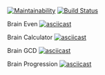 [![Maintainability](https://api.codeclimate.com/v1/badges/e37220ee41d19b15cfa4/maintainability)](https://codeclimate.com/github/ArtemRakov/frontend-project-lvl1/maintainability)
[![Build Status](https://travis-ci.org/ArtemRakov/frontend-project-lvl1.svg?branch=master)](https://travis-ci.org/ArtemRakov/frontend-project-lvl1)

Brain Even
[![asciicast](https://asciinema.org/a/xjQtEDcLk5vJhyte4p8Pc5RkV.svg)](https://asciinema.org/a/xjQtEDcLk5vJhyte4p8Pc5RkV)

Brain Calculator
[![asciicast](https://asciinema.org/a/7qhAWWdcv2FBPQs9pBTc9ZInL.svg)](https://asciinema.org/a/7qhAWWdcv2FBPQs9pBTc9ZInL)

Brain GCD
[![asciicast](https://asciinema.org/a/7euN4iNPWV5Y5049KmBhHqDq0.svg)](https://asciinema.org/a/7euN4iNPWV5Y5049KmBhHqDq0)

Brain Progression
[![asciicast](https://asciinema.org/a/fEFaGU7sR6Q86k2CNLpD1vrjr.svg)](https://asciinema.org/a/fEFaGU7sR6Q86k2CNLpD1vrjr)
